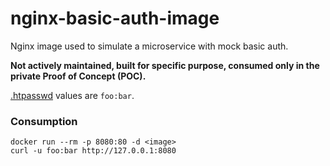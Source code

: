 # nginx-basic-auth-image

Nginx image used to simulate a microservice with mock basic auth.

**Not actively maintained, built for specific purpose, consumed only in the private Proof of Concept (POC).**

[.htpasswd](files/.htpasswd) values are `foo:bar`.

### Consumption

```shell
docker run --rm -p 8080:80 -d <image>
curl -u foo:bar http://127.0.0.1:8080
```
